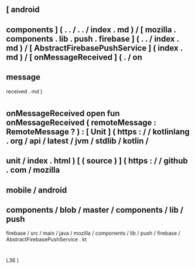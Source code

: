 [
android
-
components
]
(
.
.
/
.
.
/
index
.
md
)
/
[
mozilla
.
components
.
lib
.
push
.
firebase
]
(
.
.
/
index
.
md
)
/
[
AbstractFirebasePushService
]
(
index
.
md
)
/
[
onMessageReceived
]
(
.
/
on
-
message
-
received
.
md
)
#
onMessageReceived
open
fun
onMessageReceived
(
remoteMessage
:
RemoteMessage
?
)
:
[
Unit
]
(
https
:
/
/
kotlinlang
.
org
/
api
/
latest
/
jvm
/
stdlib
/
kotlin
/
-
unit
/
index
.
html
)
[
(
source
)
]
(
https
:
/
/
github
.
com
/
mozilla
-
mobile
/
android
-
components
/
blob
/
master
/
components
/
lib
/
push
-
firebase
/
src
/
main
/
java
/
mozilla
/
components
/
lib
/
push
/
firebase
/
AbstractFirebasePushService
.
kt
#
L36
)
